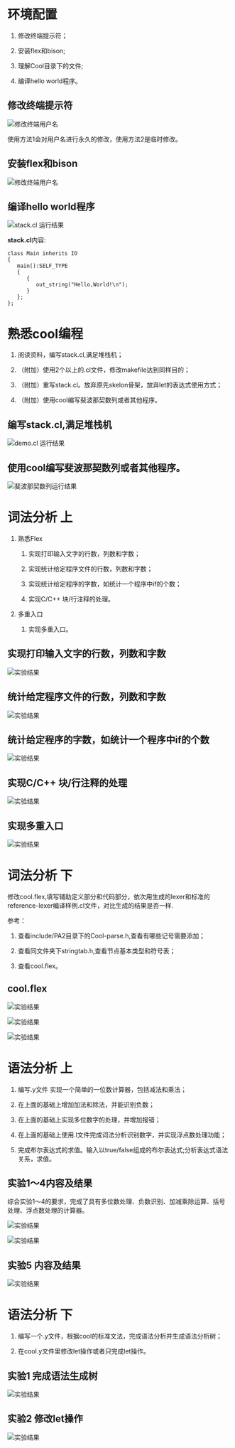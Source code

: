 环境配置
========

1.  修改终端提示符；

2.  安装flex和bison;

3.  理解Cool目录下的文件;

4.  编译hello world程序。

修改终端提示符
--------------

![修改终端用户名](src\ps1.png)

使用方法1会对用户名进行永久的修改，使用方法2是临时修改。

安装flex和bison
---------------

![修改终端用户名](src\installFlex.png)

编译hello world程序
-------------------

![stack.cl 运行结果](src\stackCl.png)

**stack.cl**内容:

    class Main inherits IO
    {
       main():SELF_TYPE
       {
          {
             out_string("Hello,World!\n");
          }
       };
    };

熟悉cool编程
============

1.  阅读资料，编写stack.cl,满足堆栈机；

2.  （附加）使用2个以上的.cl文件，修改makefile达到同样目的；

3.  （附加）重写stack.cl。放弃原先skelon骨架，放弃let的表达式使用方式；

4.  （附加）使用cool编写斐波那契数列或者其他程序。

编写stack.cl,满足堆栈机
-----------------------

![demo.cl 运行结果](src\demoClRun.png)



使用cool编写斐波那契数列或者其他程序。
--------------------------------------

![斐波那契数列运行结果](src\fib.png)



词法分析 上
===========

1.  熟悉Flex

    1.  实现打印输入文字的行数，列数和字数；

    2.  实现统计给定程序文件的行数，列数和字数；

    3.  实现统计给定程序的字数，如统计一个程序中if的个数；

    4.  实现C/C++ 块/行注释的处理。

2.  多重入口

    1.  实现多重入口。

实现打印输入文字的行数，列数和字数
----------------------------------

![实验结果](src\proj21.png)



统计给定程序文件的行数，列数和字数
----------------------------------

![实验结果](src\proj22.png)



统计给定程序的字数，如统计一个程序中if的个数
--------------------------------------------

![实验结果](src\proj23.png)


实现C/C++ 块/行注释的处理
-------------------------

![实验结果](src\proj24.png)



实现多重入口
------------

![实验结果](src\proj25.png)



词法分析 下
===========

修改cool.flex,填写辅助定义部分和代码部分，依次用生成的lexer和标准的reference-lexer编译样例.cl文件，对比生成的结果是否一样.

参考：

1.  查看include/PA2目录下的Cool-parse.h,查看有哪些记号需要添加；

2.  查看同文件夹下stringtab.h,查看节点基本类型和符号表；

3.  查看cool.flex。

cool.flex
---------

![实验结果](src\proj41.png)

![实验结果](src\proj43.png)

![实验结果](src\proj42.png)

语法分析 上
===========

1.  编写.y文件 实现一个简单的一位数计算器，包括减法和乘法；

2.  在上面的基础上增加加法和除法，并能识别负数；

3.  在上面的基础上实现多位数字的处理，并增加报错；

4.  在上面的基础上使用.l文件完成词法分析识别数字，并实现浮点数处理功能；

5.  完成布尔表达式的求值。输入以true/false组成的布尔表达式;分析表达式语法关系，求值。

实验1～4内容及结果
------------------

综合实验1～4的要求，完成了具有多位数处理、负数识别、加减乘除运算、括号处理、浮点数处理的计算器。

![实验结果](src\proj51.png)

![实验结果](src\proj52.png)



实验5 内容及结果
----------------

![实验结果](src\proj61.png)


语法分析 下
===========

1.  编写一个.y文件，根据cool的标准文法，完成语法分析并生成语法分析树；

2.  在cool.y文件里修改let操作或者只完成let操作。

实验1 完成语法生成树
--------------------

![实验结果](src\proj62.jpg)

实验2 修改let操作
-----------------

![实验结果](src\proj63.png)
